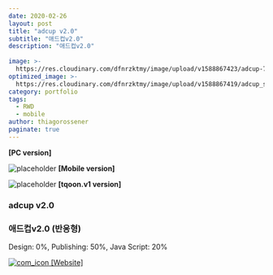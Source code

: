 ```yaml
---
date: 2020-02-26
layout: post
title: "adcup v2.0"
subtitle: "애드컵v2.0"
description: "애드컵v2.0"
  
image: >-
  https://res.cloudinary.com/dfnrzktmy/image/upload/v1588867423/adcup-768x2706_l5db9r.png
optimized_image: >-
  https://res.cloudinary.com/dfnrzktmy/image/upload/v1588867419/adcup_sum-400x260_rur33h.png
category: portfolio
tags: 
  - RWD
  - mobile
author: thiagorossener
paginate: true
---
```

<strong>[PC version]</strong>

![placeholder](https://res.cloudinary.com/dfnrzktmy/image/upload/v1588867419/adcup_rwd-400x866_mo7pas.png "adcup Mobile image")
<strong>[Mobile version]</strong>

![placeholder](https://res.cloudinary.com/dfnrzktmy/image/upload/v1588867423/adcup_v1-768x2660_kow9pa.png "adcup tqoon.v1 image")
<strong>[tqoon.v1 version]</strong>

### adcup v2.0

### 애드컵v2.0 (반응형)

Design: 0%, Publishing: 50%, Java Script: 20%

<a href="https://www.adcup.jp/" target="_blank">
<img src="https://res.cloudinary.com/dfnrzktmy/image/upload/v1586177444/com_icon-150x129_r9kppl.png" alt="com_icon" class="site_icon">
[Website]
</a>